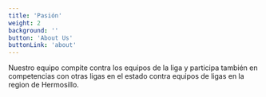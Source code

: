 ```yaml
---
title: 'Pasión'
weight: 2
background: ''
button: 'About Us'
buttonLink: 'about'
---
```


Nuestro equipo compite contra los equipos de la liga y participa también en competencias con otras ligas en el estado contra equipos de ligas en la region de Hermosillo.
